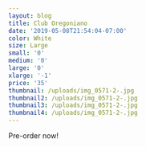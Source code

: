 ```yaml
---
layout: blog
title: Club Oregoniano
date: '2019-05-08T21:54:04-07:00'
color: White
size: Large
small: '0'
medium: '0'
large: '0'
xlarge: '-1'
price: '35'
thumbnail: /uploads/img_0571-2-.jpg
thumbnail2: /uploads/img_0571-2-.jpg
thumbnail3: /uploads/img_0571-2-.jpg
thumbnail4: /uploads/img_0571-2-.jpg
---
```

Pre-order now!
